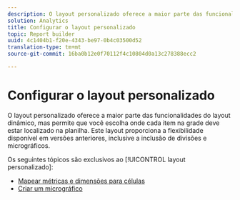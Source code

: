 ```yaml
---
description: O layout personalizado oferece a maior parte das funcionalidades do layout dinâmico, mas permite que você escolha onde cada item na grade deve estar localizado na planilha. Este layout proporciona a flexibilidade disponível em versões anteriores, inclusive a inclusão de divisões e micrográficos.
solution: Analytics
title: Configurar o layout personalizado
topic: Report builder
uuid: 4c1404b1-f20e-4343-be97-0b4c03500d52
translation-type: tm+mt
source-git-commit: 16ba0b12e0f70112f4c10804d0a13c278388ecc2

---
```



# Configurar o layout personalizado

O layout personalizado oferece a maior parte das funcionalidades do layout dinâmico, mas permite que você escolha onde cada item na grade deve estar localizado na planilha. Este layout proporciona a flexibilidade disponível em versões anteriores, inclusive a inclusão de divisões e micrográficos.

Os seguintes tópicos são exclusivos ao [!UICONTROL layout personalizado]:

* [Mapear métricas e dimensões para células](/help/analyze/report-builder/layout/map-metrics-and-dimensions-to-cells.md)
* [Criar um micrográfico](/help/analyze/report-builder/layout/t-create-a-microchart.md)
